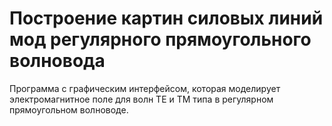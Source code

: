 # Построение картин силовых линий мод регулярного прямоугольного волновода
Программа с графическим интерфейсом, которая моделирует электромагнитное поле для волн TE и TM типа в регулярном прямоугольном волноводе.
